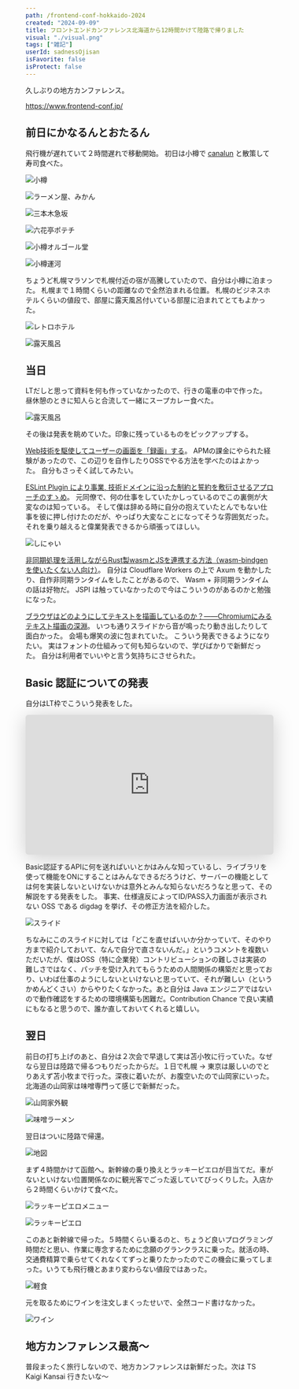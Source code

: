 ```yaml
---
path: /frontend-conf-hokkaido-2024
created: "2024-09-09"
title: フロントエンドカンファレンス北海道から12時間かけて陸路で帰りました
visual: "./visual.png"
tags: ["雑記"]
userId: sadnessOjisan
isFavorite: false
isProtect: false
---
```


久しぶりの地方カンファレンス。

https://www.frontend-conf.jp/

## 前日にかなるんとおたるん

飛行機が遅れていて２時間遅れで移動開始。
初日は小樽で [canalun](https://x.com/i_am_canalun) と散策して寿司食べた。

![小樽](./a.png)

![ラーメン屋、みかん](./b.png)

![三本木急坂](./c.png)

![六花亭ポテチ](./e.png)

![小樽オルゴール堂](./f.png)

![小樽運河](./g.png)

ちょうど札幌マラソンで札幌付近の宿が高騰していたので、自分は小樽に泊まった。
札幌まで１時間くらいの距離なので全然泊まれる位置。
札幌のビジネスホテルくらいの値段で、部屋に露天風呂付いている部屋に泊まれてとてもよかった。

![レトロホテル](./h.png)

![露天風呂](./i.png)

## 当日

LTだしと思って資料を何も作っていなかったので、行きの電車の中で作った。
昼休憩のときに知人らと合流して一緒にスープカレー食べた。

![露天風呂](./j.png)

その後は発表を眺めていた。印象に残っているものをピックアップする。

[Web技術を駆使してユーザーの画面を「録画」する](https://fortee.jp/frontend-conf-hokkaido-2024/proposal/c238d6f7-82cc-411b-9e12-da6f01e7773c)。
APMの課金にやられた経験があったので、この辺りを自作したりOSSでやる方法を学べたのはよかった。
自分もさっそく試してみたい。

[ESLint Plugin により事業, 技術ドメインに沿った制約と誓約を敷衍させるアプローチのすゝめ](https://fortee.jp/frontend-conf-hokkaido-2024/proposal/20113974-2260-43c0-9a3a-9be997711296)。
元同僚で、何の仕事をしていたかしっているのでこの裏側が大変なのは知っている。
そして僕は辞める時に自分の抱えていたとんでもない仕事を彼に押し付けたのだが、やっぱり大変なことになってそうな雰囲気だった。
それを乗り越えると偉業発表できるから頑張ってほしい。

![しにゃい](./shinyai.png)

[非同期処理を活用しながらRust製wasmとJSを連携する方法（wasm-bindgenを使いたくない人向け）](https://fortee.jp/frontend-conf-hokkaido-2024/proposal/d6404b7b-e5e7-48f1-a95b-d8afe344ce36)。
自分は Cloudflare Workers の上で Axum を動かしたり、自作非同期ランタイムをしたことがあるので、 Wasm + 非同期ランタイムの話は好物だ。
JSPI は触っていなかったので今はこういうのがあるのかと勉強になった。

[ブラウザはどのようにしてテキストを描画しているのか？――Chromiumにみるテキスト描画の深淵](https://fortee.jp/frontend-conf-hokkaido-2024/proposal/a5735dc2-301b-497b-a354-d97639596365)。
いつも通りスライドから音が鳴ったり動き出したりして面白かった。
会場も爆笑の波に包まれていた。
こういう発表できるようになりたい。
実はフォントの仕組みって何も知らないので、学びばかりで新鮮だった。
自分は利用者でいいやと言う気持ちにさせられた。

## Basic 認証についての発表

自分はLT枠でこういう発表をした。

<div
  style="left: 0; width: 100%; height: 0; position: relative; padding-bottom: 56.25%;"
>
<iframe class="speakerdeck-iframe" frameborder="0" src="https://speakerdeck.com/player/7920fd7309304d449a1bd204d72631d6" title="BasicBasic認証" allowfullscreen="true" style="border: 0px; background: padding-box padding-box rgba(0, 0, 0, 0.1); margin: 0px; padding: 0px; border-radius: 6px; box-shadow: rgba(0, 0, 0, 0.2) 0px 5px 40px; width: 100%; height: auto; aspect-ratio: 560 / 315;" data-ratio="1.7777777777777777"></iframe>
</div>

Basic認証するAPIに何を送ればいいとかはみんな知っているし、ライブラリを使って機能をONにすることはみんなできるだろうけど、サーバーの機能としては何を実装しないといけないかは意外とみんな知らないだろうなと思って、その解説をする発表をした。
事実、仕様違反によってID/PASS入力画面が表示されない OSS である digdag を挙げ、その修正方法を紹介した。

![スライド](./slide.png)

ちなみにこのスライドに対しては「どこを直せばいいか分かっていて、そのやり方まで紹介しておいて、なんで自分で直さないんだ。」というコメントを複数いただいたが、僕はOSS（特に企業発）コントリビューションの難しさは実装の難しさではなく、パッチを受け入れてもらうための人間関係の構築だと思っており、いわば仕事のようにしないといけないと思っていて、それが難しい（というかめんどくさい）からやりたくなかった。あと自分は Java エンジニアではないので動作確認をするための環境構築も困難だ。Contribution Chance で良い実績にもなると思うので、誰か直しておいてくれると嬉しい。

## 翌日

前日の打ち上げのあと、自分は２次会で早退して実は苫小牧に行っていた。なぜなら翌日は陸路で帰るつもりだったからだ。１日で札幌 -> 東京は厳しいのでとりあえず苫小牧まで行った。深夜に着いたが、お腹空いたので山岡家にいった。北海道の山岡家は味噌専門って感じで新鮮だった。

![山岡家外観](./l.png)

![味噌ラーメン](./k.png)

翌日はついに陸路で帰還。

![地図](./m.png)

まず４時間かけて函館へ。新幹線の乗り換えとラッキーピエロが目当てだ。車がないといけない位置関係なのに観光客でごった返していてびっくりした。入店から２時間くらいかけて食べた。

![ラッキーピエロメニュー](./n.png)

![ラッキーピエロ](./o.png)

このあと新幹線で帰った。５時間くらい乗るのと、ちょうど良いプログラミング時間だと思い、作業に専念するために念願のグランクラスに乗った。就活の時、交通費精算で乗らせてくれなくてずっと乗りたかったのでこの機会に乗ってしまった。いうても飛行機とあまり変わらない値段ではあった。

![軽食](./p.png)

元を取るためにワインを注文しまくったせいで、全然コード書けなかった。

![ワイン](./q.png)

## 地方カンファレンス最高〜

普段まったく旅行しないので、地方カンファレンスは新鮮だった。次は TS Kaigi Kansai 行きたいな〜
